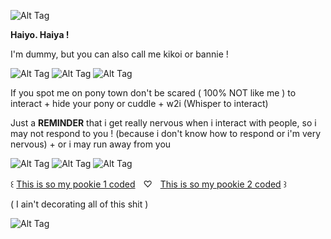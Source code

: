 ![Alt Tag](https://64.media.tumblr.com/904d33126515e0dbab9ad0bddc22a7bc/011185eda437489c-ca/s2048x3072/ca2fab7a2e7c5d41fc1e60a8154a61fa5ab5e613.pnj)

**Haiyo. Haiya !**

I'm dummy, but you can also call me kikoi or bannie !

![Alt Tag](https://64.media.tumblr.com/dc5466fa52ff0b5883439564286270ce/147e422eed2ecc0d-d3/s100x200/f9d4e1ca6ba671f2ee10f50c804937919dd0c394.pnj) ![Alt Tag](https://64.media.tumblr.com/e7df767de43abdac1fb9e8b1f8ff8047/147e422eed2ecc0d-7d/s100x200/43a9ddc705f1e128b75d0ab745d75f405947bae8.pnj) ![Alt Tag](https://64.media.tumblr.com/8f084945f0f4f94450c475106a4aeb3f/3bf9185d18abb95b-8d/s100x200/2f4bd3b264f612783d0f941d3a7657e725257230.pnj)

If you spot me on pony town don't be scared ( 100% NOT like me ) to interact + hide your pony or cuddle + w2i (Whisper to interact)

Just a **REMINDER** that i get really nervous when i interact with people, so i may not respond to you ! (because i don't know how to respond or i'm very nervous) + or i may run away from you

![Alt Tag](https://64.media.tumblr.com/2d69babfb331de34cbc5e4f2f234d734/cf682233aa864a9e-b0/s100x200/15e2b5bff1501649b759b21d7dec31ae858f3ead.gifv) ![Alt Tag](https://64.media.tumblr.com/748221bdf632e7f387bd2834a893de59/bfaaeb60d3ffc0b4-71/s100x200/000a982f7d005dec0194f07dc74a8aa5516d288b.pnj) ![Alt Tag](https://64.media.tumblr.com/781a146cfa0079b16c9c5c35100e78ad/bfaaeb60d3ffc0b4-d9/s250x400/857d744c1b6a665bb14a00b18258eeb030e97bf6.gifv)

꒰ [This is so my pookie 1 coded](https://www.youtube.com/watch?v=f5QbWqCKQ0o)ㅤ♡ㅤ[This is so my pookie 2 coded](https://www.youtube.com/watch?v=QW-RH1wAz04) ꒱


( I ain't decorating all of this shit )

![Alt Tag](https://64.media.tumblr.com/a9cfd00c04c3a0eff81bc5b072ec8388/011185eda437489c-7d/s2048x3072/75176a4fbd6b85048e5e3bece3365e6ac4ae41ac.pnj)

